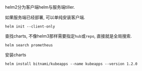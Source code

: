 helm2分为客户端helm与服务端tiller.

如果服务端已经部署, 可以单纯安装客户端.

```
helm init --client-only
```

查找charts, 不像helm3那样需要指定`hub`或`repo`, 直接就是全局搜索.

```
helm search prometheus
```

安装charts

```
helm install bitnami/kubeapps --name kubeapps --version 1.2.0
```

